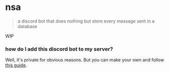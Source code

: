 
# nsa
> a discord bot that does nothing
> but store every message sent in
> a database


WIP

### how do I add this discord bot to my server?

Well, it's private for obvious reasons.
But you can make your own and follow
[this guide](https://discordjs.guide/preparations/adding-your-bot-to-servers.html#bot-invite-links).